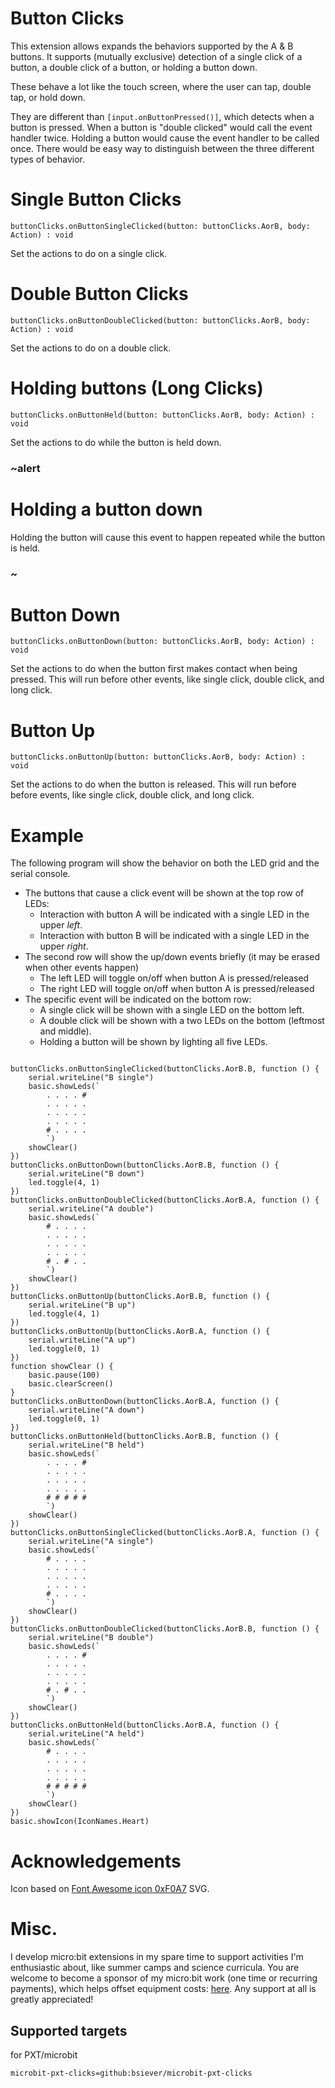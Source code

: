 # Button Clicks

This extension allows expands the behaviors supported by the A & B buttons.  It supports (mutually exclusive) detection of a single click of a button, a double click of a button, or holding a button down. 

These behave a lot like the touch screen, where the user can tap, double tap, or hold down.  

They are different than ``[input.onButtonPressed()]``, which detects when a button is pressed.  When a button is "double clicked" would call the event handler twice. Holding a button would cause the event handler to be called once.  There would be easy way to distinguish between the three different types of behavior. 


# Single Button Clicks

```sig
buttonClicks.onButtonSingleClicked(button: buttonClicks.AorB, body: Action) : void
``` 

Set the actions to do on a single click. 

# Double Button Clicks

```sig
buttonClicks.onButtonDoubleClicked(button: buttonClicks.AorB, body: Action) : void
``` 

Set the actions to do on a double click. 

# Holding buttons (Long Clicks)

```sig
buttonClicks.onButtonHeld(button: buttonClicks.AorB, body: Action) : void
``` 

Set the actions to do while the button is held down.

### ~alert

# Holding a button down 

Holding the button will cause this event to happen repeated while the button is held.  

### ~



# Button Down 

```sig
buttonClicks.onButtonDown(button: buttonClicks.AorB, body: Action) : void
``` 

Set the actions to do when the button first makes contact when being pressed. This will run before other events, like single click, double click, and long click.


# Button Up

```sig
buttonClicks.onButtonUp(button: buttonClicks.AorB, body: Action) : void
``` 

Set the actions to do when the button is released. This will run before before events, like single click, double click, and long click.

# Example 

The following program will show the behavior on both the LED grid and the serial console.  

* The buttons that cause a click event will be shown at the top row of LEDs:
  * Interaction with button A will be indicated with a single LED in the upper *left*.
  * Interaction with button B will be indicated with a single LED in the upper *right*. 
* The second row will show the up/down events briefly (it may be erased when other events happen)
  * The left LED will toggle on/off when button A is pressed/released
  * The right LED will toggle on/off when button A is pressed/released
* The specific event will be indicated on the bottom row:
  * A single click will be shown with a single LED on the bottom left. 
  * A double click will be shown with a two LEDs on the bottom (leftmost and middle). 
  * Holding a button will be shown by lighting all five LEDs.

```block

buttonClicks.onButtonSingleClicked(buttonClicks.AorB.B, function () {
    serial.writeLine("B single")
    basic.showLeds(`
        . . . . #
        . . . . .
        . . . . .
        . . . . .
        # . . . .
        `)
    showClear()
})
buttonClicks.onButtonDown(buttonClicks.AorB.B, function () {
    serial.writeLine("B down")
    led.toggle(4, 1)
})
buttonClicks.onButtonDoubleClicked(buttonClicks.AorB.A, function () {
    serial.writeLine("A double")
    basic.showLeds(`
        # . . . .
        . . . . .
        . . . . .
        . . . . .
        # . # . .
        `)
    showClear()
})
buttonClicks.onButtonUp(buttonClicks.AorB.B, function () {
    serial.writeLine("B up")
    led.toggle(4, 1)
})
buttonClicks.onButtonUp(buttonClicks.AorB.A, function () {
    serial.writeLine("A up")
    led.toggle(0, 1)
})
function showClear () {
    basic.pause(100)
    basic.clearScreen()
}
buttonClicks.onButtonDown(buttonClicks.AorB.A, function () {
    serial.writeLine("A down")
    led.toggle(0, 1)
})
buttonClicks.onButtonHeld(buttonClicks.AorB.B, function () {
    serial.writeLine("B held")
    basic.showLeds(`
        . . . . #
        . . . . .
        . . . . .
        . . . . .
        # # # # #
        `)
    showClear()
})
buttonClicks.onButtonSingleClicked(buttonClicks.AorB.A, function () {
    serial.writeLine("A single")
    basic.showLeds(`
        # . . . .
        . . . . .
        . . . . .
        . . . . .
        # . . . .
        `)
    showClear()
})
buttonClicks.onButtonDoubleClicked(buttonClicks.AorB.B, function () {
    serial.writeLine("B double")
    basic.showLeds(`
        . . . . #
        . . . . .
        . . . . .
        . . . . .
        # . # . .
        `)
    showClear()
})
buttonClicks.onButtonHeld(buttonClicks.AorB.A, function () {
    serial.writeLine("A held")
    basic.showLeds(`
        # . . . .
        . . . . .
        . . . . .
        . . . . .
        # # # # #
        `)
    showClear()
})
basic.showIcon(IconNames.Heart)

```


# Acknowledgements 

Icon based on [Font Awesome icon 0xF0A7](https://www.iconfinder.com/search?q=f0a7) SVG.

# Misc. 

I develop micro:bit extensions in my spare time to support activities I'm enthusiastic about, like summer camps and science curricula.  You are welcome to become a sponsor of my micro:bit work (one time or recurring payments), which helps offset equipment costs: [here](https://github.com/sponsors/bsiever). Any support at all is greatly appreciated!

## Supported targets

for PXT/microbit

```package
microbit-pxt-clicks=github:bsiever/microbit-pxt-clicks
```

<script src="https://makecode.com/gh-pages-embed.js"></script>
<script>makeCodeRender("{{ site.makecode.home_url }}", "{{ site.github.owner_name }}/{{ site.github.repository_name }}");</script>
